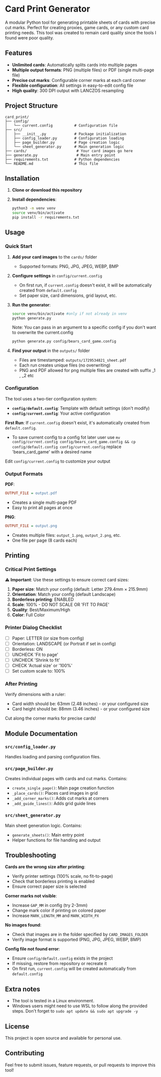 # Card Print Generator

A modular Python tool for generating printable sheets of cards with precise cut marks. Perfect for creating proxies, game cards, or any custom card printing needs. This tool was created to remain card quality since the tools I found were poor quality.

## Features

- **Unlimited cards**: Automatically splits cards into multiple pages
- **Multiple output formats**: PNG (multiple files) or PDF (single multi-page file)
- **Precise cut marks**: Configurable corner marks at each card corner
- **Flexible configuration**: All settings in easy-to-edit config file
- **High quality**: 300 DPI output with LANCZOS resampling

## Project Structure

```
card_print/
├── config/
│   └── current.config          # Configuration file
├── src/
│   ├── __init__.py             # Package initialization
│   ├── config_loader.py        # Configuration loading
│   ├── page_builder.py         # Page creation logic
│   └── sheet_generator.py      # Main generation logic
├── cards/                       # Your card images go here
├── generate.py                  # Main entry point
├── requirements.txt            # Python dependencies
└── README.md                   # This file
```

## Installation

1. **Clone or download this repository**

2. **Install dependencies**:
   ```bash
   python3 -m venv venv
   source venv/bin/activate
   pip install -r requirements.txt
   ```

## Usage

### Quick Start

1. **Add your card images** to the `cards/` folder
   - Supported formats: PNG, JPG, JPEG, WEBP, BMP

2. **Configure settings** in `config/current.config`
   - On first run, if `current.config` doesn't exist, it will be automatically created from `default.config`
   - Set paper size, card dimensions, grid layout, etc.

3. **Run the generator**:
   ```bash
   source venv/bin/activate #only if not already in venv
   python generate.py
   ```
   Note: You can pass in an argument to a specific config if you don't want to overwrite the current.config
   ```bash
   python generate.py config/bears_card_game.config
   ```


4. **Find your output** in the `outputs/` folder
   - Files are timestamped: `outputs/1729534821_sheet.pdf`
   - Each run creates unique files (no overwriting)
   - PNG and PDF allowed for png multiple files are created with suffix _1 , _2 etc

### Configuration

The tool uses a two-tier configuration system:

- **`config/default.config`**: Template with default settings (don't modify)
- **`config/current.config`**: Your active configuration

**First Run**: If `current.config` doesn't exist, it's automatically created from `default.config`.

- To save current config to a config fot later user use `mv config/current.config config/bears_card_game.config && cp config/default.config config/current.config` replace 'bears_card_game' with a desired name

Edit `config/current.config` to customize your output

### Output Formats

**PDF**:
```ini
OUTPUT_FILE = output.pdf
```
- Creates a single multi-page PDF
- Easy to print all pages at once

**PNG**:
```ini
OUTPUT_FILE = output.png
```
- Creates multiple files: `output_1.png`, `output_2.png`, etc.
- One file per page (8 cards each)

## Printing

### Critical Print Settings

⚠️ **Important**: Use these settings to ensure correct card sizes:

1. **Paper size**: Match your config (default: Letter 279.4mm × 215.9mm)
2. **Orientation**: Match your config (default Landscape)
3. **Borderless printing**: ENABLED
4. **Scale**: 100% - DO NOT SCALE OR 'FIT TO PAGE'
5. **Quality**: Best/Maximum/High
6. **Color**: Full Color

### Printer Dialog Checklist

- [ ] Paper: LETTER (or size from config)
- [ ] Orientation: LANDSCAPE (or Portrait if set in config)
- [ ] Borderless: ON
- [ ] UNCHECK 'Fit to page'
- [ ] UNCHECK 'Shrink to fit'
- [ ] CHECK 'Actual size' or '100%'
- [ ] Set custom scale to: 100%

### After Printing

Verify dimensions with a ruler:
- Card width should be: 63mm (2.48 inches) - or your configured size
- Card height should be: 88mm (3.46 inches) - or your configured size

Cut along the corner marks for precise cards!

## Module Documentation

### `src/config_loader.py`
Handles loading and parsing configuration files.

### `src/page_builder.py`
Creates individual pages with cards and cut marks. Contains:
- `create_single_page()`: Main page creation function
- `_place_cards()`: Places card images in grid
- `_add_corner_marks()`: Adds cut marks at corners
- `_add_guide_lines()`: Adds grid guide lines

### `src/sheet_generator.py`
Main sheet generation logic. Contains:
- `generate_sheets()`: Main entry point
- Helper functions for file handling and output

## Troubleshooting

**Cards are the wrong size after printing**:
- Verify printer settings (100% scale, no fit-to-page)
- Check that borderless printing is enabled
- Ensure correct paper size is selected

**Corner marks not visible**:
- Increase `GAP_MM` in config (try 2-3mm)
- Change mark color if printing on colored paper
- Increase `MARK_LENGTH_MM` and `MARK_WIDTH_PX`

**No images found**:
- Check that images are in the folder specified by `CARD_IMAGES_FOLDER`
- Verify image format is supported (PNG, JPG, JPEG, WEBP, BMP)

**Config file not found error**:
- Ensure `config/default.config` exists in the project
- If missing, restore from repository or recreate it
- On first run, `current.config` will be created automatically from `default.config`

## Extra notes
- The tool is tested in a Linux environment.
- Windows users might need to use WSL to follow along the provided steps. Don't forget to `sudo apt update && sudo apt upgrade -y`

## License

This project is open source and available for personal use.

## Contributing

Feel free to submit issues, feature requests, or pull requests to improve this tool!
